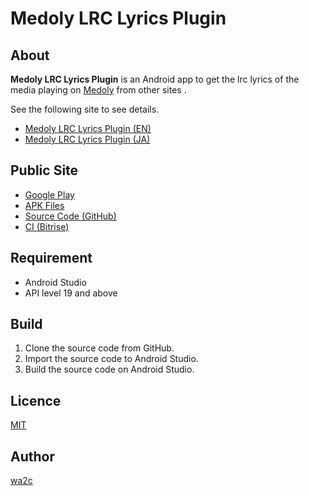 Medoly LRC Lyrics Plugin
========================

## About

**Medoly LRC Lyrics Plugin** is an Android app to get the lrc lyrics of the media playing on [Medoly](https://play.google.com/store/apps/details?id=com.wa2c.android.medoly) from other sites .

See the following site to see details.

  * [Medoly LRC Lyrics Plugin (EN)](https://www.wa2c.com/documents/dokuwiki/doku.php?id=en:medoly_lrc_lyrics_plugin:start)
  * [Medoly LRC Lyrics Plugin (JA)](https://www.wa2c.com/documents/dokuwiki/doku.php?id=ja:medoly_lrc_lyrics_plugin:start)

## Public Site

* [Google Play](https://play.google.com/store/apps/details?id=com.wa2c.android.medoly.plugin.action.lrclyrics)
* [APK Files](https://wa2c.com/android/medoly/apk/)
* [Source Code (GitHub)](https://github.com/wa2c/medoly-lrc-lyrics-plugin)
* [CI (Bitrise)](https://app.bitrise.io/app/a0422d4b113bf39a)

## Requirement

* Android Studio
* API level 19 and above

## Build

1. Clone the source code from GitHub.
2. Import the source code to Android Studio.
3. Build the source code on Android Studio.

## Licence

[MIT](https://github.com/wa2c/medoly-lrc-lyrics-plugin/blob/master/LICENSE)

## Author

[wa2c](https://github.com/wa2c)
